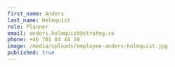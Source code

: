 ```yaml
---
first_name: Anders
last_name: Holmquist
role: Planner
email: anders.holmquist@strateg.se
phone: +46 701 84 44 38
image: /media/uploads/employee-anders-holmquist.jpg
published: true
---
```

